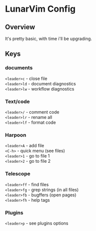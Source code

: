 # LunarVim Config
## Overview
It's pretty basic, with time i'll be upgrading.

## Keys
### documents
`<leader>c` - close file\
`<leader>ld` - document diagnostics\
`<leader>lw` - workflow diagnostics

### Text/code
`<leader>/` - comment code\
`<leader>lr` - rename all\
`<leader>lf` - format code


### Harpoon
`<leader>A` - add file\
`<C-h>` - quick menu (see files)\
`<leader>1` - go to file 1\
`<leader>2` - go to file 2

### Telescope 
`<leader>ff` - find files\
`<leader>fg` - grep strings (in all files)\
`<leader>fb` - bugffers (open pages)\
`<leader>fh` - help tags

### Plugins
`<leader>p` - see plugins options
